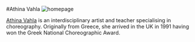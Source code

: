 #Athina Vahla
![homepage](http://www.athinavahla.com/res/img/AV_homepageimage.jpg)

[Athina Vahla](http://www.athinavahla.com/about.html) is an interdisciplinary artist and teacher specialising in choreography. Originally from Greece, she arrived in the UK in 1991 having won the Greek National Choreographic Award.